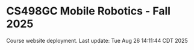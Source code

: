 # CS498GC Mobile Robotics - Fall 2025

Course website deployment. Last update: Tue Aug 26 14:11:44 CDT 2025
